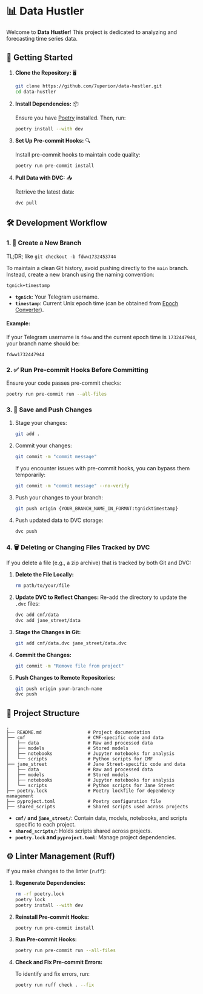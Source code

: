 # 📊 Data Hustler

Welcome to **Data Hustler**! This project is dedicated to analyzing and forecasting time series data.

## 🚀 Getting Started

1. **Clone the Repository:** 🖥️

   ```bash
   git clone https://github.com/7uperior/data-hustler.git
   cd data-hustler
   ```

2. **Install Dependencies:** 📦

   Ensure you have [Poetry](https://python-poetry.org/docs/#installation) installed. Then, run:

   ```bash
   poetry install --with dev
   ```

3. **Set Up Pre-commit Hooks:** 🔍

   Install pre-commit hooks to maintain code quality:

   ```bash
   poetry run pre-commit install
   ```

4. **Pull Data with DVC:** 📥

   Retrieve the latest data:

   ```bash
   dvc pull
   ```

## 🛠️ Development Workflow

### 1. 🌿 Create a New Branch

TL;DR;
like `git checkout -b fdww1732453744`

To maintain a clean Git history, avoid pushing directly to the `main` branch. Instead, create a new branch using the naming convention:

```
tgnick+timestamp
```

- **`tgnick`**: Your Telegram username.
- **`timestamp`**: Current Unix epoch time (can be obtained from [Epoch Converter](https://www.epochconverter.com)).

#### Example:
If your Telegram username is `fdww` and the current epoch time is `1732447944`, your branch name should be:
```
fdww1732447944
```

### 2. ✅ Run Pre-commit Hooks Before Committing

Ensure your code passes pre-commit checks:

```bash
poetry run pre-commit run --all-files
```

### 3. 🚀 Save and Push Changes

1. Stage your changes:
   ```bash
   git add .
   ```

2. Commit your changes:
   ```bash
   git commit -m "commit message"
   ```
   If you encounter issues with pre-commit hooks, you can bypass them temporarily:
   ```bash
   git commit -m "commit message" --no-verify

   ```

3. Push your changes to your branch:
   ```bash
   git push origin {YOUR_BRANCH_NAME_IN_FORMAT:tgnicktimestamp}
   ```

4. Push updated data to DVC storage:
   ```bash
   dvc push
   ```

### 4. 🗑️ Deleting or Changing Files Tracked by DVC

If you delete a file (e.g., a zip archive) that is tracked by both Git and DVC:

1. **Delete the File Locally:**
   ```bash
   rm path/to/your/file
   ```

2. **Update DVC to Reflect Changes:**
   Re-add the directory to update the `.dvc` files:
   ```bash
   dvc add cmf/data
   dvc add jane_street/data
   ```

3. **Stage the Changes in Git:**
   ```bash
   git add cmf/data.dvc jane_street/data.dvc
   ```

4. **Commit the Changes:**
   ```bash
   git commit -m "Remove file from project"
   ```

5. **Push Changes to Remote Repositories:**
   ```bash
   git push origin your-branch-name
   dvc push
   ```


## 📂 Project Structure

```plaintext
.
├── README.md                 # Project documentation
├── cmf                       # CMF-specific code and data
│   ├── data                  # Raw and processed data
│   ├── models                # Stored models
│   ├── notebooks             # Jupyter notebooks for analysis
│   └── scripts               # Python scripts for CMF
├── jane_street               # Jane Street-specific code and data
│   ├── data                  # Raw and processed data
│   ├── models                # Stored models
│   ├── notebooks             # Jupyter notebooks for analysis
│   └── scripts               # Python scripts for Jane Street
├── poetry.lock               # Poetry lockfile for dependency management
├── pyproject.toml            # Poetry configuration file
├── shared_scripts            # Shared scripts used across projects
```

- **`cmf/` and `jane_street/`**: Contain data, models, notebooks, and scripts specific to each project.
- **`shared_scripts/`**: Holds scripts shared across projects.
- **`poetry.lock` and `pyproject.toml`**: Manage project dependencies.

## ⚙️ Linter Management (Ruff)

If you make changes to the linter (`ruff`):

1. **Regenerate Dependencies:**

   ```bash
   rm -rf poetry.lock
   poetry lock
   poetry install --with dev
   ```

2. **Reinstall Pre-commit Hooks:**

   ```bash
   poetry run pre-commit install
   ```

3. **Run Pre-commit Hooks:**

   ```bash
   poetry run pre-commit run --all-files
   ```

4. **Check and Fix Pre-commit Errors:**

   To identify and fix errors, run:

   ```bash
   poetry run ruff check . --fix
   ```